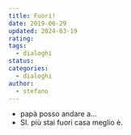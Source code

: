 ```yaml
---
title: Fuori!
date: 2019-06-29
updated: 2024-03-19
rating: 
tags:
  - dialoghi
status: 
categories:
  - dialoghi
author:
  - stefano
---
```


- papà posso andare a...
- SI. più stai fuori casa meglio è.
